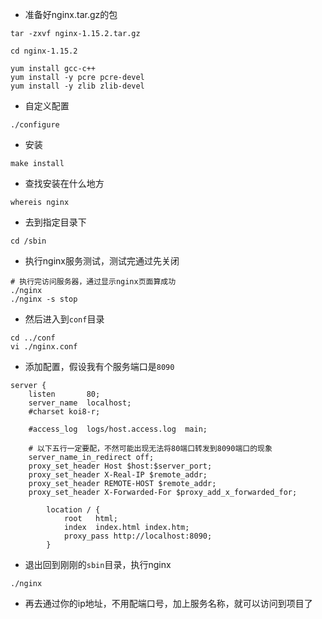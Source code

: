 * 准备好nginx.tar.gz的包
```
tar -zxvf nginx-1.15.2.tar.gz
```
```
cd nginx-1.15.2
```
```
yum install gcc-c++
yum install -y pcre pcre-devel
yum install -y zlib zlib-devel
```
* 自定义配置
```
./configure
```
* 安装
```
make install
```
* 查找安装在什么地方
```
whereis nginx
```
* 去到指定目录下
```
cd /sbin
```
* 执行nginx服务测试，测试完通过先关闭
```
# 执行完访问服务器，通过显示nginx页面算成功
./nginx
./nginx -s stop
```
* 然后进入到```conf```目录
```
cd ../conf
vi ./nginx.conf
```
* 添加配置，假设我有个服务端口是```8090```
```
server {
    listen       80;
    server_name  localhost;
    #charset koi8-r;

    #access_log  logs/host.access.log  main;

    # 以下五行一定要配，不然可能出现无法将80端口转发到8090端口的现象
    server_name_in_redirect off;
    proxy_set_header Host $host:$server_port;
    proxy_set_header X-Real-IP $remote_addr;
    proxy_set_header REMOTE-HOST $remote_addr;
    proxy_set_header X-Forwarded-For $proxy_add_x_forwarded_for;

        location / {
            root   html;
            index  index.html index.htm;
            proxy_pass http://localhost:8090;
        }
```
* 退出回到刚刚的```sbin```目录，执行nginx
```
./nginx
```
* 再去通过你的ip地址，不用配端口号，加上服务名称，就可以访问到项目了
